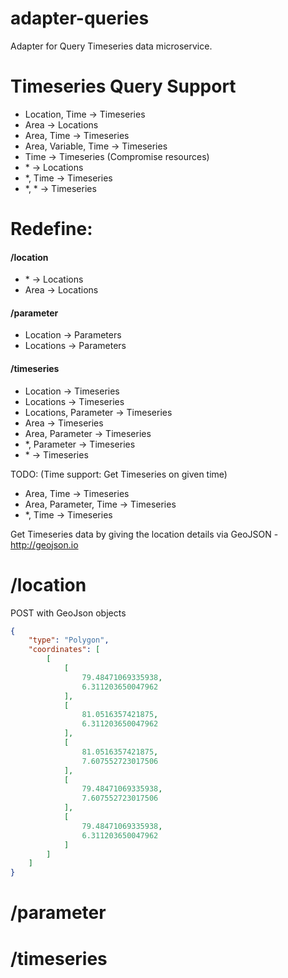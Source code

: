 # adapter-queries
Adapter for Query Timeseries data microservice.

# Timeseries Query Support
- Location, Time → Timeseries
- Area → Locations
- Area, Time → Timeseries
- Area, Variable, Time → Timeseries
- Time → Timeseries (Compromise resources)
- \* → Locations
- *, Time → Timeseries
- *, * → Timeseries

# Redefine:
#### /location
- \* → Locations
- Area → Locations
#### /parameter
- Location → Parameters
- Locations → Parameters
#### /timeseries
- Location → Timeseries
- Locations → Timeseries
- Locations, Parameter → Timeseries
- Area → Timeseries
- Area, Parameter → Timeseries
- *, Parameter → Timeseries
- \* → Timeseries

TODO: (Time support: Get Timeseries on given time)
- Area, Time → Timeseries
- Area, Parameter, Time → Timeseries
- *, Time → Timeseries


Get Timeseries data by giving the location details via GeoJSON - http://geojson.io

# /location
POST with GeoJson objects
```json
{
    "type": "Polygon",
    "coordinates": [
        [
            [
                79.48471069335938,
                6.311203650047962
            ],
            [
                81.0516357421875,
                6.311203650047962
            ],
            [
                81.0516357421875,
                7.607552723017506
            ],
            [
                79.48471069335938,
                7.607552723017506
            ],
            [
                79.48471069335938,
                6.311203650047962
            ]
        ]
    ]
}
```

# /parameter

# /timeseries